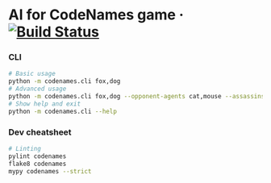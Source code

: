 # AI for CodeNames game &middot; [![Build Status](https://travis-ci.org/vladimir-tikhonov/codenames_ai.svg?branch=master)](https://travis-ci.org/vladimir-tikhonov/codenames_ai)

### CLI

```bash
# Basic usage
python -m codenames.cli fox,dog
# Advanced usage
python -m codenames.cli fox,dog --opponent-agents cat,mouse --assassins duck --bystanders cow,goat --lang en
# Show help and exit
python -m codenames.cli --help
```

### Dev cheatsheet
```bash
# Linting
pylint codenames
flake8 codenames
mypy codenames --strict
```

